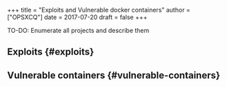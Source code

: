 +++
title = "Exploits and Vulnerable docker containers"
author = ["OPSXCQ"]
date = 2017-07-20
draft = false
+++

TO-DO: Enumerate all projects and describe them


## Exploits {#exploits}


## Vulnerable containers {#vulnerable-containers}
